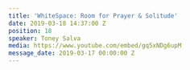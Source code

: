 ```yaml
---
title: 'WhiteSpace: Room for Prayer & Solitude'
date: 2019-03-18 14:37:00 Z
position: 18
speaker: Toney Salva
media: https://www.youtube.com/embed/gq5xNDg6upM
message_date: 2019-03-17 00:00:00 Z
---
```


